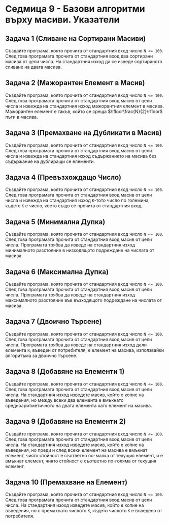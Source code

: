 # Седмица 9 - Базови алгоритми върху масиви. Указатели

## Задача 1 (Сливане на Сортирани Масиви)

Създайте програма, която прочита от стандартния вход число `N <= 100`. След това програмата прочита от стандартния вход два сортирани масива от цели числа. На стандартния изход да се изведе сортираното сливане на двата масива.

## Задача 2 (Мажорантен Елемент в Масив)

Създайте програма, която прочита от стандартния вход число `N <= 100`. След това програмата прочита от стандартния вход масив от цели числа и извежда на стандартния изход мажорантния елемент в масива. Мажорантен елемент е такъв, който се среща $\lfloor\frac{N}{2}\rfloor$ пъти в масива.

## Задача 3 (Премахване на Дубликати в Масив)

Създайте програма, която прочита от стандартния вход число `N <= 100`. След това програмата прочита от стандартния вход масив от цели числа и извежда на стандартния изход съдържанието на масива без съдържание на дублиращи се елементи.

## Задача 4 (Превъзхождащо Число)

Създайте програма, която прочита от стандартния вход число `N <= 100`. След това програмата прочита от стандартния вход масив от цели числа и извежда на стандартния изход `K`-тото число по големина, където `K` е число, което също се прочита от стандартния вход.

## Задача 5 (Минимална Дупка)

Създайте програма, която прочита от стандартния вход число `N <= 100`. След това програмата прочита от стандартния вход масив от цели числа. Програмата трябва да изведе на стандартния изход минималното разстояние в низходящото подреждане на числата от масива.

## Задача 6 (Максимална Дупка)

Създайте програма, която прочита от стандартния вход число `N <= 100`. След това програмата прочита от стандартния вход масив от цели числа. Програмата трябва да изведе на стандартния изход максималното разстояние във възходящото подреждане на числата от масива.

## Задача 7 (Двоично Търсене)

Създайте програма, която прочита от стандартния вход число `N <= 100`. След това програмата прочита от стандартния вход масив от цели числа. Програмата трябва да изведе на стандартния изход дали елемента `R`, въведен от потребителя, е елемент на масива, използвайки алгоритъма за двоично търсене.

## Задача 8 (Добавяне на Елементи 1)

Създайте програма, която прочита от стандартния вход число `N <= 100`. След това програмата прочита от стандартния вход масив от цели числа. На стандартния изход изведете масив, който е копие на въведения, но между всеки два елемента е вмъкнато средноаритметичното на двата елемента като елемент на масива.

## Задача 9 (Добавяне на Елементи 2)

Създайте програма, която прочита от стандартния вход число `N <= 100`. След това програмата прочита от стандартния вход масив от цели числа. На стандартния изход изведете масив, който е копие на въведения, но преди и след всеки елемент на масива е вмъкнат елемент, чиято стойност е съответно по-малка от текущия елемент, и е вмъкнат елемент, чиято стойност е съответно по-голяма от текущия елемент.

## Задача 10 (Премахване на Елемент)

Създайте програма, която прочита от стандартния вход число `N <= 100`. След това програмата прочита от стандартния вход масив от цели числа. На стандартния изохд изведете масив, който е копие на въведения, но с премахнато числото `K`, където числото `K` е въведено от потребителя.
